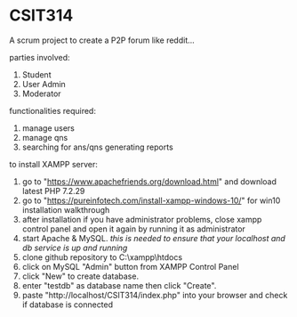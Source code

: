 # CSIT314
A scrum project to create a P2P forum like reddit...

parties involved:
1. Student
2. User Admin
3. Moderator


functionalities required:
1. manage users
2. manage qns
3. searching for ans/qns
generating reports

to install XAMPP server:
1. go to "https://www.apachefriends.org/download.html" and download latest PHP 7.2.29
2. go to "https://pureinfotech.com/install-xampp-windows-10/" for win10 installation walkthrough
3. after installation if you have administrator problems, close xampp control panel and open it again by running it as administrator
4. start Apache & MySQL. *this is needed to ensure that your localhost and db service is up and running*
5. clone github repository to C:\xampp\htdocs
6. click on MySQL "Admin" button from XAMPP Control Panel
7. click "New" to create database.
8. enter "testdb" as database name then click "Create".
9. paste "http://localhost/CSIT314/index.php" into your browser and check if database is connected
